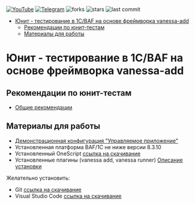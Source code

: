 [![YouTube](https://img.shields.io/badge/youtube-channel-red?style=for-the-badge&logo=youtube)](https://www.youtube.com/c/TqmUaSystems)
[![Telegram](https://img.shields.io/badge/chat-Telegram-blue.svg?style=for-the-badge)](https://t.me/joinchat/Rz30Yy9vXMYzNDkyy)
![forks](https://img.shields.io/github/forks/TQM-SYSTEMS/ed_unit_tests?style=for-the-badge)
![stars](https://img.shields.io/github/stars/TQM-SYSTEMS/ed_unit_tests?style=for-the-badge)
![last commit](https://img.shields.io/github/last-commit/TQM-SYSTEMS/ed_unit_tests?style=for-the-badge)

- [Юнит - тестирование в 1С/BAF на основе фреймворка vanessa-add](#юнит---тестирование-в-1сbaf-на-основе-фреймворка-vanessa-add)
  - [Рекомендации по юнит-тестам](#рекомендации-по-юнит-тестам)
  - [Материалы для работы](#материалы-для-работы)



# Юнит - тестирование в 1С/BAF на основе фреймворка vanessa-add



## Рекомендации по юнит-тестам

- [Общие рекомендации](docs/Рекомендации-по-юнит-тестам.md)  

## Материалы для работы
 - [Демонстрационная конфигурация "Управляемое приложение"](https://its.1c.ru/db/metod8dev/content/5028/hdoc)
 - Установленная платформа BAF/1C не ниже версии 8.3.10
 - Установленный OneScript [ссылка на скачивание](https://oscript.io/downloads)
 - Установленные плагины (vanessa add, vanessa runner) [Описание установки](https://github.com/vanessa-opensource/add#%D1%83%D1%81%D1%82%D0%B0%D0%BD%D0%BE%D0%B2%D0%BA%D0%B0)

Желательно установить:

 - Git [ссылка на скачивание](https://git-scm.com/downloads) 
 - Visual Studio Code [ссылка на скачивание](https://code.visualstudio.com/download)